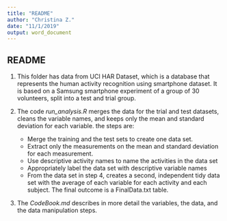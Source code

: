```yaml
---
title: "README"
author: "Christina Z."
date: "11/1/2019"
output: word_document
---
```


## README
1. This folder has data from UCI HAR Dataset, which is a database that represents the human activity recognition using smartphone dataset. It is based on a Samsung smartphone experiment of a group of 30 volunteers, split into a test and trial group.  

2. The code _run_analysis.R_ merges the data for the trial and test datasets, cleans the variable names, and keeps only the mean and standard deviation for each variable. the steps are: 
    * Merge the training and the test sets to create one data set.
    * Extract only the measurements on the mean and standard deviation for each measurement.
    * Use descriptive activity names to name the activities in the data set
    * Appropriately label the data set with descriptive variable names
    * From the data set in step 4, creates a second, independent tidy data set with the average of each variable for each activity and each subject.
The final outcome is a FinalData.txt table.

3. The _CodeBook.md_ describes in more detail the variables, the data, and the data manipulation steps.
